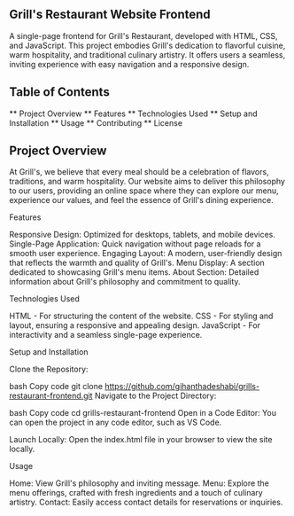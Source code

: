## Grill's Restaurant Website Frontend

A single-page frontend for Grill's Restaurant, developed with HTML, CSS, and JavaScript. This project embodies Grill's dedication to flavorful cuisine, warm hospitality, and traditional culinary artistry. It offers users a seamless, inviting experience with easy navigation and a responsive design.

## Table of Contents

** Project Overview
** Features
** Technologies Used
** Setup and Installation
** Usage
** Contributing
** License

## Project Overview

At Grill's, we believe that every meal should be a celebration of flavors, traditions, and warm hospitality. Our website aims to deliver this philosophy to our users, providing an online space where they can explore our menu, experience our values, and feel the essence of Grill's dining experience.

Features

Responsive Design: Optimized for desktops, tablets, and mobile devices.
Single-Page Application: Quick navigation without page reloads for a smooth user experience.
Engaging Layout: A modern, user-friendly design that reflects the warmth and quality of Grill's.
Menu Display: A section dedicated to showcasing Grill's menu items.
About Section: Detailed information about Grill's philosophy and commitment to quality.

Technologies Used

HTML - For structuring the content of the website.
CSS - For styling and layout, ensuring a responsive and appealing design.
JavaScript - For interactivity and a seamless single-page experience.

Setup and Installation

Clone the Repository:

bash
Copy code
git clone https://github.com/gihanthadeshabi/grills-restaurant-frontend.git
Navigate to the Project Directory:

bash
Copy code
cd grills-restaurant-frontend
Open in a Code Editor: You can open the project in any code editor, such as VS Code.

Launch Locally: Open the index.html file in your browser to view the site locally.

Usage

Home: View Grill's philosophy and inviting message.
Menu: Explore the menu offerings, crafted with fresh ingredients and a touch of culinary artistry.
Contact: Easily access contact details for reservations or inquiries.
